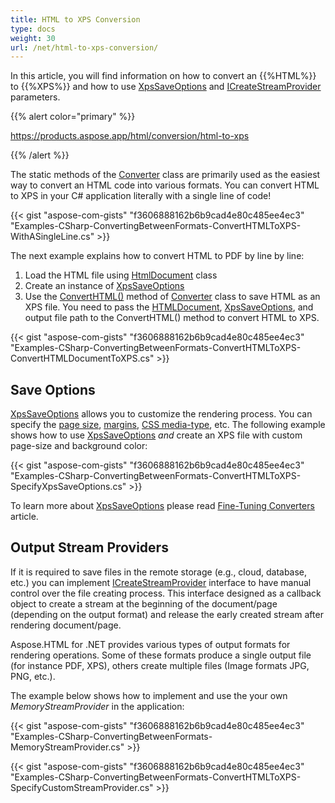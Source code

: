```yaml
---
title: HTML to XPS Conversion
type: docs
weight: 30
url: /net/html-to-xps-conversion/
---
```


In this article, you will find information on how to convert an {{%HTML%}} to {{%XPS%}} and how to use [XpsSaveOptions](https://apireference.aspose.com/net/html/aspose.html.saving/xpssaveoptions) and [ICreateStreamProvider](https://apireference.aspose.com/net/html/aspose.html.io/icreatestreamprovider) parameters.


{{% alert color="primary" %}} 

<https://products.aspose.app/html/conversion/html-to-xps>

{{% /alert %}} 

The static methods of the [Converter](https://apireference.aspose.com/net/html/aspose.html.converters/converter) class are primarily used as the easiest way to convert an HTML code into various formats. You can convert HTML to XPS in your C# application literally with a single line of code!

{{< gist "aspose-com-gists" "f3606888162b6b9cad4e80c485ee4ec3" "Examples-CSharp-ConvertingBetweenFormats-ConvertHTMLToXPS-WithASingleLine.cs" >}}

The next example explains how to convert HTML to PDF by line by line:

1. Load the HTML file using [HtmlDocument](https://apireference.aspose.com/net/html/aspose.html/htmldocument) class
1. Create an instance of [XpsSaveOptions](https://apireference.aspose.com/net/html/aspose.html.saving/xpssaveoptions)
1. Use the [ConvertHTML()](https://apireference.aspose.com/net/html/aspose.html.converters.converter/converthtml/methods/1) method of [Converter](https://apireference.aspose.com/net/html/aspose.html.converters/converter) class to save HTML as an XPS file. You need to pass the [HTMLDocument](https://apireference.aspose.com/net/html/aspose.html/htmldocument), [XpsSaveOptions](https://apireference.aspose.com/net/html/aspose.html.saving/xpssaveoptions), and output file path to the ConvertHTML() method to convert HTML to XPS.

{{< gist "aspose-com-gists" "f3606888162b6b9cad4e80c485ee4ec3" "Examples-CSharp-ConvertingBetweenFormats-ConvertHTMLToXPS-ConvertHTMLDocumentToXPS.cs" >}}
## **Save Options**
[XpsSaveOptions](https://apireference.aspose.com/net/html/aspose.html.saving/xpssaveoptions) allows you to customize the rendering process. You can specify the [page size](https://apireference.aspose.com/net/html/aspose.html.rendering/renderingoptions/properties/pagesetup), [margins](https://apireference.aspose.com/net/html/aspose.html.drawing/page/properties/margin), [CSS media-type](https://apireference.aspose.com/net/html/aspose.html.rendering/mediatype), etc. The following example shows how to use [XpsSaveOptions](https://apireference.aspose.com/net/html/aspose.html.saving/xpssaveoptions) *and* create an XPS file with custom page-size and background color:

{{< gist "aspose-com-gists" "f3606888162b6b9cad4e80c485ee4ec3" "Examples-CSharp-ConvertingBetweenFormats-ConvertHTMLToXPS-SpecifyXpsSaveOptions.cs" >}}

To learn more about [XpsSaveOptions](https://apireference.aspose.com/html/net/aspose.html.saving/xpssaveoptions) please read [Fine-Tuning Converters](/html/net/fine-tuning-converters/) article.
## **Output Stream Providers**
If it is required to save files in the remote storage (e.g., cloud, database, etc.) you can implement [ICreateStreamProvider](https://apireference.aspose.com/net/html/aspose.html.io/icreatestreamprovider) interface to have manual control over the file creating process. This interface designed as a callback object to create a stream at the beginning of the document/page (depending on the output format) and release the early created stream after rendering document/page.

Aspose.HTML for .NET provides various types of output formats for rendering operations. Some of these formats produce a single output file (for instance PDF, XPS), others create multiple files (Image formats JPG, PNG, etc.).

The example below shows how to implement and use the your own *MemoryStreamProvider* in the application:

{{< gist "aspose-com-gists" "f3606888162b6b9cad4e80c485ee4ec3" "Examples-CSharp-ConvertingBetweenFormats-MemoryStreamProvider.cs" >}}

{{< gist "aspose-com-gists" "f3606888162b6b9cad4e80c485ee4ec3" "Examples-CSharp-ConvertingBetweenFormats-ConvertHTMLToXPS-SpecifyCustomStreamProvider.cs" >}}

